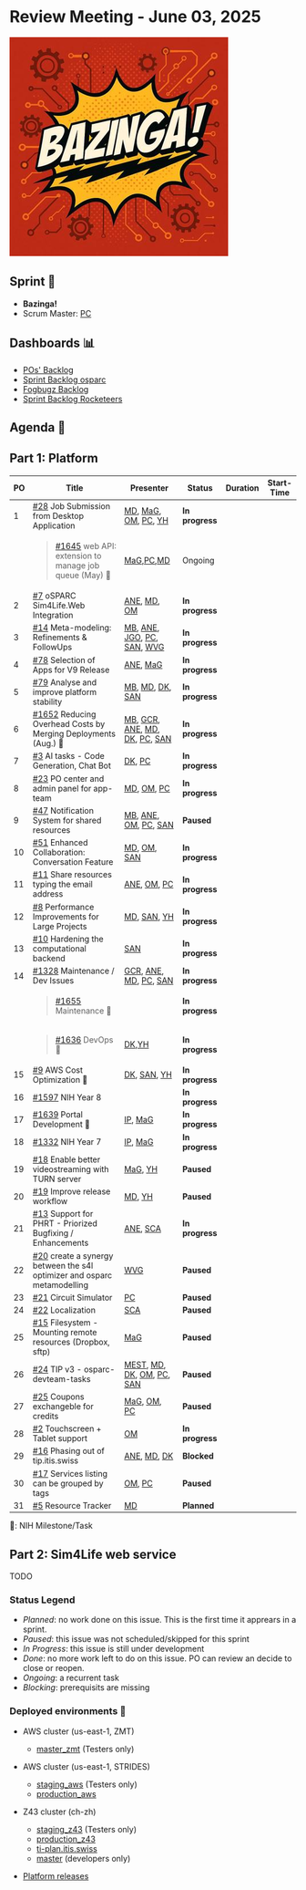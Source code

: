 # Review Meeting - June 03, 2025

![screenshot](./images/bazinga_sprint_visual.jpg)

## Sprint 🏃

- **Bazinga!**
- Scrum Master: [PC]

## Dashboards 📊

- [POs' Backlog](https://github.com/orgs/ITISFoundation/projects/15/views/14)
- [Sprint Backlog osparc](https://github.com/orgs/ITISFoundation/projects/15/views/11)
- [Fogbugz Backlog](https://z43.manuscript.com/login?dest=%2ff%2ffilters%2f1502%2f00-Sim4Life-WEB-FB-Backlog)
- [Sprint Backlog Rocketeers](https://git.speag.com/oSparc/osparc-s4l/-/boards?milestone_title=Started)

## Agenda 📝



## Part 1: Platform

| PO  | Title                                                                           | Presenter                                   | Status          | Duration | Start-Time |
| --- | ------------------------------------------------------------------------------- | ------------------------------------------- | --------------- | -------- | ---------- |
| 1   | [#28] Job Submission from Desktop Application                                   | [MD], [MaG], [OM], [PC], [YH]               | **In progress** |          |            |
|     | <blockquote>[#1645] web API: extension to manage job queue (May) 🚩</blockquote> | [MaG],[PC],[MD]                             | Ongoing         |          |            |
| 2   | [#7] oSPARC Sim4Life.Web Integration                                            | [ANE], [MD], [OM]                           | **In progress** |          |            |
| 3   | [#14] Meta-modeling: Refinements & FollowUps                                    | [MB], [ANE], [JGO], [PC], [SAN], [WVG]      | **In progress** |          |            |
| 4   | [#78] Selection of Apps for V9 Release                                          | [ANE], [MaG]                                | **In progress** |          |            |
| 5   | [#79] Analyse and improve platform stability                                    | [MB], [MD], [DK], [SAN]                     | **In progress** |          |            |
| 6   | [#1652] Reducing Overhead Costs by Merging Deployments (Aug.) 🚩                 | [MB], [GCR], [ANE], [MD], [DK], [PC], [SAN] | **In progress** |          |            |
| 7   | [#3] AI tasks - Code Generation, Chat Bot                                       | [DK], [PC]                                  | **In progress** |          |            |
| 8   | [#23] PO center and admin panel for app-team                                    | [MD], [OM], [PC]                            | **In progress** |          |            |
| 9   | [#47] Notification System for shared resources                                  | [MB], [ANE], [OM], [PC], [SAN]              | **Paused**      |          |            |
| 10  | [#51] Enhanced Collaboration: Conversation Feature                              | [MD], [OM], [SAN]                           | **In progress** |          |            |
| 11  | [#11] Share resources typing the email address                                  | [ANE], [OM], [PC]                           | **In progress** |          |            |
| 12  | [#8] Performance Improvements for Large Projects                                | [MD], [SAN], [YH]                           | **In progress** |          |            |
| 13  | [#10] Hardening the computational backend                                       | [SAN]                                       | **In progress** |          |            |
| 14  | [#1328] Maintenance / Dev Issues                                                | [GCR], [ANE], [MD], [PC], [SAN]             | **In progress** |          |            |
|     | <blockquote>[#1655]  Maintenance 🚩 </blockquote>                                |                                             | **In progress** |          |            |
|     | <blockquote>[#1636]  DevOps 🚩 </blockquote>                                     | [DK],[YH]                                   | **In progress** |          |            |
| 15  | [#9] AWS Cost Optimization  🚩                                                   | [DK], [SAN], [YH]                           | **In progress** |          |            |
| 16  | [#1597] NIH Year 8                                                              |                                             | **In progress** |          |            |
| 17  | [#1639] Portal Development 🚩                                                    | [IP], [MaG]                                 | **In progress** |          |            |
| 18  | [#1332] NIH Year 7                                                              | [IP], [MaG]                                 | **In progress** |          |            |
| 19  | [#18] Enable better videostreaming with TURN server                             | [MaG], [YH]                                 | **Paused**      |          |            |
| 20  | [#19] Improve release workflow                                                  | [MD], [YH]                                  | **Paused**      |          |            |
| 21  | [#13] Support for PHRT - Priorized Bugfixing / Enhancements                     | [ANE], [SCA]                                | **In progress** |          |            |
| 22  | [#20] create a synergy between the s4l optimizer and osparc metamodelling       | [WVG]                                       | **Paused**      |          |            |
| 23  | [#21] Circuit Simulator                                                         | [PC]                                        | **Paused**      |          |            |
| 24  | [#22] Localization                                                              | [SCA]                                       | **Paused**      |          |            |
| 25  | [#15] Filesystem - Mounting remote resources (Dropbox, sftp)                    | [MaG]                                       | **Paused**      |          |            |
| 26  | [#24] TIP v3 - osparc-devteam-tasks                                             | [MEST], [MD], [DK], [OM], [PC], [SAN]       | **Paused**      |          |            |
| 27  | [#25] Coupons exchangeble for credits                                           | [MaG], [OM], [PC]                           | **Paused**      |          |            |
| 28  | [#2] Touchscreen + Tablet support                                               | [OM]                                        | **In progress** |          |            |
| 29  | [#16] Phasing out of tip.itis.swiss                                             | [ANE], [MD], [DK]                           | **Blocked**     |          |            |
| 30  | [#17] Services listing can be grouped by tags                                   | [OM], [PC]                                  | **Paused**      |          |            |
| 31  | [#5] Resource Tracker                                                           | [MD]                                        | **Planned**     |          |            |

🚩: NIH Milestone/Task


## Part 2: Sim4Life web service

TODO




[#10]: https://github.com/ITISFoundation/osparc-issues/issues/10
[#11]: https://github.com/ITISFoundation/osparc-issues/issues/11
[#13]: https://github.com/ITISFoundation/osparc-issues/issues/13
[#1328]: https://github.com/ITISFoundation/osparc-issues/issues/1328
[#1332]: https://github.com/ITISFoundation/osparc-issues/issues/1332
[#14]: https://github.com/ITISFoundation/osparc-issues/issues/14
[#15]: https://github.com/ITISFoundation/osparc-issues/issues/15
[#1597]: https://github.com/ITISFoundation/osparc-issues/issues/1597
[#16]: https://github.com/ITISFoundation/osparc-issues/issues/16
[#1636]: https://github.com/ITISFoundation/osparc-issues/issues/1636
[#1639]: https://github.com/ITISFoundation/osparc-issues/issues/1639
[#1645]: https://github.com/ITISFoundation/osparc-issues/issues/1645
[#1652]: https://github.com/ITISFoundation/osparc-issues/issues/1652
[#1655]: https://github.com/ITISFoundation/osparc-issues/issues/1655
[#17]: https://github.com/ITISFoundation/osparc-issues/issues/17
[#18]: https://github.com/ITISFoundation/osparc-issues/issues/18
[#19]: https://github.com/ITISFoundation/osparc-issues/issues/19
[#2]: https://github.com/ITISFoundation/osparc-issues/issues/2
[#20]: https://github.com/ITISFoundation/osparc-issues/issues/20
[#21]: https://github.com/ITISFoundation/osparc-issues/issues/21
[#22]: https://github.com/ITISFoundation/osparc-issues/issues/22
[#23]: https://github.com/ITISFoundation/osparc-issues/issues/23
[#24]: https://github.com/ITISFoundation/osparc-issues/issues/24
[#25]: https://github.com/ITISFoundation/osparc-issues/issues/25
[#28]: https://github.com/ITISFoundation/osparc-issues/issues/28
[#3]: https://github.com/ITISFoundation/osparc-issues/issues/3
[#47]: https://github.com/ITISFoundation/osparc-issues/issues/47
[#5]: https://github.com/ITISFoundation/osparc-issues/issues/5
[#51]: https://github.com/ITISFoundation/osparc-issues/issues/51
[#7]: https://github.com/ITISFoundation/osparc-issues/issues/7
[#78]: https://github.com/ITISFoundation/osparc-issues/issues/78
[#79]: https://github.com/ITISFoundation/osparc-issues/issues/79
[#8]: https://github.com/ITISFoundation/osparc-issues/issues/8
[#9]: https://github.com/ITISFoundation/osparc-issues/issues/9


[ANE]: https://github.com/GitHK
[BL]: https://github.com/dyollb
[DK]: https://github.com/mrnicegyu11
[EI]: https://github.com/elisabettai
[EN]: https://github.com/esraneufeld
[GCR]: https://github.com/giancarloromeo
[IP]: https://github.com/ignapas
[JGO]: https://github.com/JavierGOrdonnez
[JQU]: https://github.com/jsaq007
[MaG]: https://github.com/mguidon
[MB]: https://github.com/bisgaard-itis
[MD]: https://github.com/matusdrobuliak66
[MEST]: https://github.com/Konohana0608
[OM]: https://github.com/odeimaiz
[PC]: https://github.com/pcrespov
[SAN]: https://github.com/sanderegg
[SB]: https://github.com/sbenkler
[SCA]: https://github.com/SCA-ZMT
[TN]: https://github.com/newton1985
[WVG]: https://github.com/wvangeit
[YH]: https://github.com/YuryHrytsuk
[APG]: https://github.com/alexpargon
[SYR]: https://github.com/calys

### Status Legend

- _Planned_: no work done on this issue. This is the first time it apprears in a sprint.
- _Paused_: this issue was not scheduled/skipped for this sprint
- _In Progress_: this issue is still under development
- _Done_: no more work left to do on this issue. PO can review an decide to close or reopen.
- _Ongoing_: a recurrent task
- _Blocking_: prerequisits are missing

### Deployed environments 🚀

- AWS cluster (us-east-1, ZMT)
  - [master_zmt](https://sim4life.io) (Testers only)
- AWS cluster (us-east-1, STRIDES)
  - [staging_aws](https://staging.osparc.io) (Testers only)
  - [production_aws](https://osparc.io)
- Z43 cluster (ch-zh)

  - [staging_z43](http://osparc-staging.speag.com) (Testers only)
  - [production_z43](http://osparc.speag.com)
  - [ti-plan.itis.swiss](http://ti-plan.itis.swiss)
  - [master](https://osparc-master.speag.com) (developers only)

- [Platform releases](https://github.com/ITISFoundation/osparc-simcore/releases)

